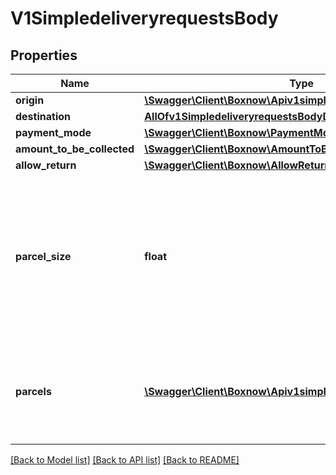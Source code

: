 # V1SimpledeliveryrequestsBody

## Properties
Name | Type | Description | Notes
------------ | ------------- | ------------- | -------------
**origin** | [**\Swagger\Client\Boxnow\Apiv1simpledeliveryrequestsOrigin**](Apiv1simpledeliveryrequestsOrigin.md) |  | 
**destination** | [**AllOfv1SimpledeliveryrequestsBodyDestination**](AllOfv1SimpledeliveryrequestsBodyDestination.md) |  | 
**payment_mode** | [**\Swagger\Client\Boxnow\PaymentMode**](PaymentMode.md) |  | [optional] 
**amount_to_be_collected** | [**\Swagger\Client\Boxnow\AmountToBeCollected**](AmountToBeCollected.md) |  | [optional] 
**allow_return** | [**\Swagger\Client\Boxnow\AllowReturn**](AllowReturn.md) |  | [optional] 
**parcel_size** | **float** | Package size 1, 2, 3. Mandatory for delivery to AnyAPM. Default for created parcels, but can be overriden on parcel level for individual parcels. | [optional] 
**parcels** | [**\Swagger\Client\Boxnow\Apiv1simpledeliveryrequestsParcels[]**](Apiv1simpledeliveryrequestsParcels.md) | Use to give us more info about the parcels. If not defined, one parcel is automatically created. | [optional] 

[[Back to Model list]](../../README.md#documentation-for-models) [[Back to API list]](../../README.md#documentation-for-api-endpoints) [[Back to README]](../../README.md)

